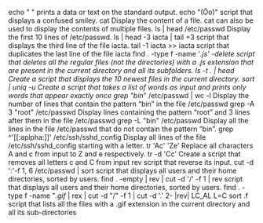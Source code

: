 echo " " prints a data or text on the standard output.
echo "(Ôo)" script that displays a confused smiley.
cat Display the content of a file.
cat can also be used to display the contents of multiple files.
ls | head /etc/passwd Display the first 10 lines of /etc/passwd.
ls | head -3 iacta | tail +3  script that displays the third line of the file iacta.
tail -1 iacta >> iacta  script that duplicates the last line of the file iacta
find . -type f -name '*.js' -delete script that deletes all the regular files (not the directories) with a .js extension that are present in the current directory and all its subfolders.
ls -t . | head Create a script that displays the 10 newest files in the current directory.
sort | uniq -u Create a script that takes a list of words as input and prints only words that appear exactly once
grep "bin*" /etc/passwd | wc -l Display the number of lines that contain the pattern “bin” in the file /etc/passwd
grep -A 3 "root" /etc/passwd Display lines containing the pattern “root” and 3 lines after them in the file /etc/passwd
grep -L "bin" /etc/passwd Display all the lines in the file /etc/passwd that do not contain the pattern “bin”.
grep ^'[[:aplpha:]]' /etc/ssh/sshd_config Display all lines of the file /etc/ssh/sshd_config starting with a letter.
tr 'Ac' 'Ze' Replace all characters A and c from input to Z and e respectively.
tr -d 'Cc' Create a script that removes all letters c and C from input
rev script that reverse its input.
cut -d ':'-f  1, 6 /etc/passwd | sort script that displays all users and their home directories, sorted by users.
find . -empty | rev | cut -d '/' -f 1 | rev  script that displays all users and their home directories, sorted by users.
find . -type f -name "*.gif* | rex | cut -d "/" -f 1 | cut -d '.' 2- |rev| LC_AL
L=C sort .f script that lists all the files with a .gif extension in the current directory and all its sub-directories
